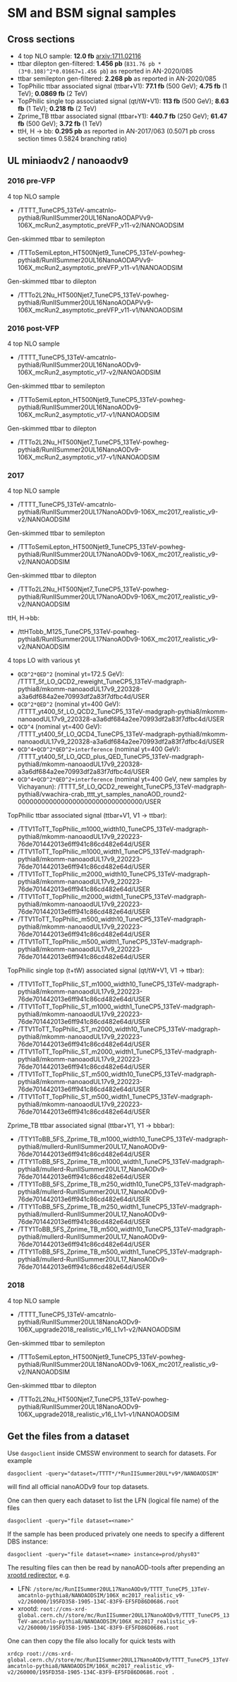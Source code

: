 # SM and BSM signal samples


## Cross sections

* 4 top NLO sample: **12.0 fb** [arxiv:1711.02116](https://arxiv.org/abs/1711.02116)
* ttbar dilepton gen-filtered: **1.456 pb** (`831.76 pb *(3*0.108)^2*0.01667=1.456 pb`) as reported in AN-2020/085
* ttbar semilepton gen-filtered: **2.268 pb** as reported in AN-2020/085
* TopPhilic ttbar associated signal (ttbar+V1): **77.1 fb** (500 GeV); **4.75 fb** (1 TeV); **0.0869 fb** (2 TeV)
* TopPhilic single top associated signal (qt/tW+V1): **113 fb** (500 GeV); **8.63 fb** (1 TeV); **0.218 fb** (2 TeV)
* Zprime_TB ttbar associated signal (ttbar+Y1): **440.7 fb** (250 GeV); **61.47 fb** (500 GeV); **3.72 fb** (1 TeV)
* ttH, H -> bb: **0.295 pb** as reported in AN-2017/063 (0.5071 pb cross section times 0.5824 branching ratio)

## UL miniaodv2 / nanoaodv9 


### 2016 pre-VFP

4 top NLO sample
* /TTTT_TuneCP5_13TeV-amcatnlo-pythia8/RunIISummer20UL16NanoAODAPVv9-106X_mcRun2_asymptotic_preVFP_v11-v2/NANOAODSIM

Gen-skimmed ttbar to semilepton
* /TTToSemiLepton_HT500Njet9_TuneCP5_13TeV-powheg-pythia8/RunIISummer20UL16NanoAODAPVv9-106X_mcRun2_asymptotic_preVFP_v11-v1/NANOAODSIM

Gen-skimmed ttbar to dilepton
* /TTTo2L2Nu_HT500Njet7_TuneCP5_13TeV-powheg-pythia8/RunIISummer20UL16NanoAODAPVv9-106X_mcRun2_asymptotic_preVFP_v11-v1/NANOAODSIM

### 2016 post-VFP

4 top NLO sample
* /TTTT_TuneCP5_13TeV-amcatnlo-pythia8/RunIISummer20UL16NanoAODv9-106X_mcRun2_asymptotic_v17-v2/NANOAODSIM

Gen-skimmed ttbar to semilepton
* /TTToSemiLepton_HT500Njet9_TuneCP5_13TeV-powheg-pythia8/RunIISummer20UL16NanoAODv9-106X_mcRun2_asymptotic_v17-v1/NANOAODSIM

Gen-skimmed ttbar to dilepton
* /TTTo2L2Nu_HT500Njet7_TuneCP5_13TeV-powheg-pythia8/RunIISummer20UL16NanoAODv9-106X_mcRun2_asymptotic_v17-v1/NANOAODSIM

### 2017

4 top NLO sample
* /TTTT_TuneCP5_13TeV-amcatnlo-pythia8/RunIISummer20UL17NanoAODv9-106X_mc2017_realistic_v9-v2/NANOAODSIM

Gen-skimmed ttbar to semilepton
* /TTToSemiLepton_HT500Njet9_TuneCP5_13TeV-powheg-pythia8/RunIISummer20UL17NanoAODv9-106X_mc2017_realistic_v9-v2/NANOAODSIM

Gen-skimmed ttbar to dilepton
* /TTTo2L2Nu_HT500Njet7_TuneCP5_13TeV-powheg-pythia8/RunIISummer20UL17NanoAODv9-106X_mc2017_realistic_v9-v2/NANOAODSIM

ttH, H->bb:
* /ttHTobb_M125_TuneCP5_13TeV-powheg-pythia8/RunIISummer20UL17NanoAODv9-106X_mc2017_realistic_v9-v2/NANOAODSIM

4 tops LO with various yt
* `QCD^2*QED^2` (nominal yt=172.5 GeV): /TTTT_5f_LO_QCD2_reweight_TuneCP5_13TeV-madgraph-pythia8/mkomm-nanoaodUL17v9_220328-a3a6df684a2ee70993df2a83f7dfbc4d/USER
* `QCD^2*QED^2` (nominal yt=400 GeV): /TTTT_yt400_5f_LO_QCD2_TuneCP5_13TeV-madgraph-pythia8/mkomm-nanoaodUL17v9_220328-a3a6df684a2ee70993df2a83f7dfbc4d/USER
* `QCD^4` (nominal yt=400 GeV): /TTTT_yt400_5f_LO_QCD4_TuneCP5_13TeV-madgraph-pythia8/mkomm-nanoaodUL17v9_220328-a3a6df684a2ee70993df2a83f7dfbc4d/USER
* `QCD^4+QCD^2*QED^2+interference` (nominal yt=400 GeV): /TTTT_yt400_5f_LO_QCD_plus_QED_TuneCP5_13TeV-madgraph-pythia8/mkomm-nanoaodUL17v9_220328-a3a6df684a2ee70993df2a83f7dfbc4d/USER
* `QCD^4+QCD^2*QED^2+interference` (nominal yt=400 GeV, new samples by Vichayanun): /TTTT_5f_LO_QCD2_reweight_TuneCP5_13TeV-madgraph-pythia8/vwachira-crab_tttt_yt_samples_nanoAOD_round2-00000000000000000000000000000000/USER

TopPhilic ttbar associated signal (ttbar+V1, V1 -> ttbar):
* /TTV1ToTT_TopPhilic_m1000_width10_TuneCP5_13TeV-madgraph-pythia8/mkomm-nanoaodUL17v9_220223-76de701442013e6ff941c86cd482e64d/USER
* /TTV1ToTT_TopPhilic_m1000_width1_TuneCP5_13TeV-madgraph-pythia8/mkomm-nanoaodUL17v9_220223-76de701442013e6ff941c86cd482e64d/USER
* /TTV1ToTT_TopPhilic_m2000_width10_TuneCP5_13TeV-madgraph-pythia8/mkomm-nanoaodUL17v9_220223-76de701442013e6ff941c86cd482e64d/USER
* /TTV1ToTT_TopPhilic_m2000_width1_TuneCP5_13TeV-madgraph-pythia8/mkomm-nanoaodUL17v9_220223-76de701442013e6ff941c86cd482e64d/USER
* /TTV1ToTT_TopPhilic_m500_width10_TuneCP5_13TeV-madgraph-pythia8/mkomm-nanoaodUL17v9_220223-76de701442013e6ff941c86cd482e64d/USER
* /TTV1ToTT_TopPhilic_m500_width1_TuneCP5_13TeV-madgraph-pythia8/mkomm-nanoaodUL17v9_220223-76de701442013e6ff941c86cd482e64d/USER

TopPhilic single top (t+tW) associated signal (qt/tW+V1, V1 -> ttbar):
* /TTV1ToTT_TopPhilic_ST_m1000_width10_TuneCP5_13TeV-madgraph-pythia8/mkomm-nanoaodUL17v9_220223-76de701442013e6ff941c86cd482e64d/USER
* /TTV1ToTT_TopPhilic_ST_m1000_width1_TuneCP5_13TeV-madgraph-pythia8/mkomm-nanoaodUL17v9_220223-76de701442013e6ff941c86cd482e64d/USER
* /TTV1ToTT_TopPhilic_ST_m2000_width10_TuneCP5_13TeV-madgraph-pythia8/mkomm-nanoaodUL17v9_220223-76de701442013e6ff941c86cd482e64d/USER
* /TTV1ToTT_TopPhilic_ST_m2000_width1_TuneCP5_13TeV-madgraph-pythia8/mkomm-nanoaodUL17v9_220223-76de701442013e6ff941c86cd482e64d/USER
* /TTV1ToTT_TopPhilic_ST_m500_width10_TuneCP5_13TeV-madgraph-pythia8/mkomm-nanoaodUL17v9_220223-76de701442013e6ff941c86cd482e64d/USER
* /TTV1ToTT_TopPhilic_ST_m500_width1_TuneCP5_13TeV-madgraph-pythia8/mkomm-nanoaodUL17v9_220223-76de701442013e6ff941c86cd482e64d/USER

Zprime_TB ttbar associated signal (ttbar+Y1, Y1 -> bbbar):
* /TTY1ToBB_5FS_Zprime_TB_m1000_width10_TuneCP5_13TeV-madgraph-pythia8/mullerd-RunIISummer20UL17_NanoAODv9-76de701442013e6ff941c86cd482e64d/USER
* /TTY1ToBB_5FS_Zprime_TB_m1000_width1_TuneCP5_13TeV-madgraph-pythia8/mullerd-RunIISummer20UL17_NanoAODv9-76de701442013e6ff941c86cd482e64d/USER
* /TTY1ToBB_5FS_Zprime_TB_m250_width10_TuneCP5_13TeV-madgraph-pythia8/mullerd-RunIISummer20UL17_NanoAODv9-76de701442013e6ff941c86cd482e64d/USER
* /TTY1ToBB_5FS_Zprime_TB_m250_width1_TuneCP5_13TeV-madgraph-pythia8/mullerd-RunIISummer20UL17_NanoAODv9-76de701442013e6ff941c86cd482e64d/USER
* /TTY1ToBB_5FS_Zprime_TB_m500_width10_TuneCP5_13TeV-madgraph-pythia8/mullerd-RunIISummer20UL17_NanoAODv9-76de701442013e6ff941c86cd482e64d/USER
* /TTY1ToBB_5FS_Zprime_TB_m500_width1_TuneCP5_13TeV-madgraph-pythia8/mullerd-RunIISummer20UL17_NanoAODv9-76de701442013e6ff941c86cd482e64d/USER

### 2018

4 top NLO sample
* /TTTT_TuneCP5_13TeV-amcatnlo-pythia8/RunIISummer20UL18NanoAODv9-106X_upgrade2018_realistic_v16_L1v1-v2/NANOAODSIM

Gen-skimmed ttbar to semilepton
* /TTToSemiLepton_HT500Njet9_TuneCP5_13TeV-powheg-pythia8/RunIISummer20UL18NanoAODv9-106X_mc2017_realistic_v9-v2/NANOAODSIM

Gen-skimmed ttbar to dilepton
* /TTTo2L2Nu_HT500Njet7_TuneCP5_13TeV-powheg-pythia8/RunIISummer20UL18NanoAODv9-106X_upgrade2018_realistic_v16_L1v1-v1/NANOAODSIM

## Get the files from a dataset

Use `dasgoclient` inside CMSSW environment to search for datasets. For example
```
dasgoclient -query="dataset=/TTTT*/*RunIISummer20UL*v9*/NANOAODSIM"
```
will find all official nanoAODv9 four top datasets.


One can then query each dataset to list the LFN (logical file name) of the files
```
dasgoclient -query="file dataset=<name>"
```

If the sample has been produced privately one needs to specify a different DBS instance:
```
dasgoclient -query="file dataset=<name> instance=prod/phys03"
```

The resulting files can then be read by nanoAOD-tools after prepending an 
[xrootd redirector](https://twiki.cern.ch/twiki/bin/view/CMSPublic/WorkBookXrootdService), e.g.
* LFN: `/store/mc/RunIISummer20UL17NanoAODv9/TTTT_TuneCP5_13TeV-amcatnlo-pythia8/NANOAODSIM/106X_mc2017_realistic_v9-v2/260000/195FD358-1905-134C-83F9-EF5FD86D0686.root`
* xrootd: `root://cms-xrd-global.cern.ch//store/mc/RunIISummer20UL17NanoAODv9/TTTT_TuneCP5_13TeV-amcatnlo-pythia8/NANOAODSIM/106X_mc2017_realistic_v9-v2/260000/195FD358-1905-134C-83F9-EF5FD86D0686.root`

One can then copy the file also locally for quick tests with
```
xrdcp root://cms-xrd-global.cern.ch//store/mc/RunIISummer20UL17NanoAODv9/TTTT_TuneCP5_13TeV-amcatnlo-pythia8/NANOAODSIM/106X_mc2017_realistic_v9-v2/260000/195FD358-1905-134C-83F9-EF5FD86D0686.root .
```



